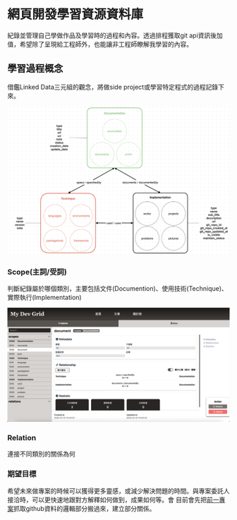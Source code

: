 # 網頁開發學習資源資料庫

紀錄並管理自己學做作品及學習時的過程和內容。透過排程獲取git api資訊後加值，希望除了呈現給工程師外，也能讓非工程師瞭解我學習的內容。

## 學習過程概念

借鑑Linked Data三元組的觀念，將做side project或學習特定程式的過程記錄下來。

![](https://github.com/jerryyehself/my-dev-grid/blob/main/docs/readme/er_model.png?raw=true "架構概念圖")

### Scope(主詞/受詞)

判斷紀錄屬於哪個類別，主要包括文件(Documention)、使用技術(Technique)、實際執行(Implementation)

![](https://github.com/jerryyehself/my-dev-grid/blob/main/docs/readme/scope_sample.png?raw=true "主詞/受詞範例")

### Relation

連接不同類別的關係為何

### 期望目標

希望未來做專案的時候可以獲得更多靈感，或減少解決問題的時間。與專案委託人接洽時，可以更快速地跟對方解釋如何做到，成果如何等。會
目前會先把[前一專案](https://github.com/jerryyehself/Laravel-LearningLibrary)抓取github資料的邏輯部分搬過來，建立部分關係。
